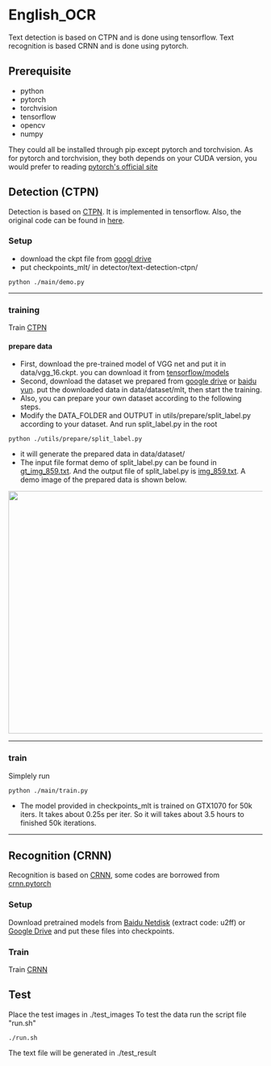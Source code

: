 # English_OCR
   
Text detection is based on CTPN and is done using tensorflow.
Text recognition is based CRNN and is done using pytorch. 

## Prerequisite

- python
- pytorch
- torchvision
- tensorflow
- opencv
- numpy


They could all be installed through pip except pytorch and torchvision. As for pytorch and torchvision, 
they both depends on your CUDA version, you would prefer to reading [pytorch's official site](https://pytorch.org/)


## Detection (CTPN)
Detection is based on [CTPN](https://arxiv.org/abs/1609.03605). It is implemented in tensorflow. Also, the original code can be found in [here](https://github.com/eragonruan/text-detection-ctpn/tree/banjin-dev). 


### Setup
- download the ckpt file from [googl drive](https://drive.google.com/file/d/1HcZuB_MHqsKhKEKpfF1pEU85CYy4OlWO/view?usp=sharing)
- put checkpoints_mlt/ in detector/text-detection-ctpn/

```shell
python ./main/demo.py
```
***
### training
Train [CTPN](./detector/readme.md) 
#### prepare data
- First, download the pre-trained model of VGG net and put it in data/vgg_16.ckpt. you can download it from [tensorflow/models](https://github.com/tensorflow/models/tree/1af55e018eebce03fb61bba9959a04672536107d/research/slim)
- Second, download the dataset we prepared from [google drive](https://drive.google.com/file/d/1npxA_pcEvIa4c42rho1HgnfJ7tamThSy/view?usp=sharing) or [baidu yun](https://pan.baidu.com/s/1nbbCZwlHdgAI20_P9uw9LQ). put the downloaded data in data/dataset/mlt, then start the training.
- Also, you can prepare your own dataset according to the following steps. 
- Modify the DATA_FOLDER and OUTPUT in utils/prepare/split_label.py according to your dataset. And run split_label.py in the root
```shell
python ./utils/prepare/split_label.py
```
- it will generate the prepared data in data/dataset/
- The input file format demo of split_label.py can be found in [gt_img_859.txt](https://github.com/eragonruan/text-detection-ctpn/blob/banjin-dev/data/readme/gt_img_859.txt). And the output file of split_label.py is [img_859.txt](https://github.com/eragonruan/text-detection-ctpn/blob/banjin-dev/data/readme/img_859.txt). A demo image of the prepared data is shown below.
<img src="/data/readme/demo_split.png" width=640 height=480 />

***
### train 
Simplely run
```shell
python ./main/train.py
```
- The model provided in checkpoints_mlt is trained on GTX1070 for 50k iters. It takes about 0.25s per iter. So it will takes about 3.5 hours to finished 50k iterations.
***

## Recognition (CRNN)
Recognition is based on [CRNN](http://arxiv.org/abs/1507.05717), some codes are borrowed from
[crnn.pytorch](https://github.com/meijieru/crnn.pytorch)

### Setup

Download pretrained models from [Baidu Netdisk](https://pan.baidu.com/s/1yllO9hBF8TgChHJ7i3WobA) (extract code: u2ff) or [Google Drive](https://drive.google.com/open?id=1hRr9v9ky4VGygToFjLD9Cd-9xan43qID)
and put these files into checkpoints.


### Train 
Train [CRNN](./train_code/train_crnn/readme.md)  

## Test
Place the test images in ./test_images
To test the data run the script file "run.sh"
```shell
./run.sh
```
The text file will be generated in ./test_result
